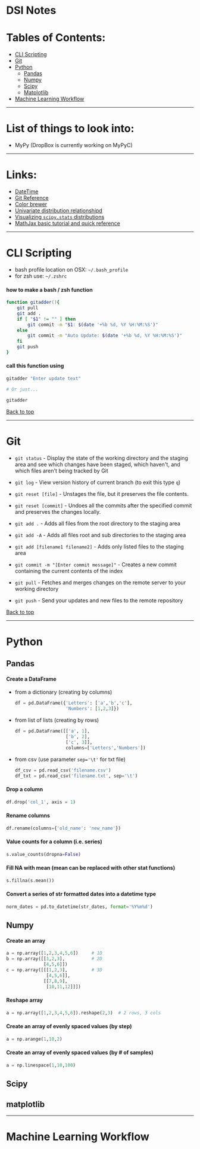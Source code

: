 # <a name="top">DSI Notes</a>

# Tables of Contents:
* [CLI Scripting](#cli)
* [Git](#git)
* [Python](#python)
    * [Pandas](#pandas)
    * [Numpy](#numpy)
    * [Scipy](#scipy)
    * [Matplotlib](#matplot)
* [Machine Learning Workflow](#mlw)

______________________________________________

# List of things to look into:

* MyPy (DropBox is currently working on MyPyC)

______________________________________________

# Links:

* [DateTime](https://www.analyticsvidhya.com/blog/2020/05/datetime-variables-python-pandas/)
* [Git Reference](https://git-scm.com/docs)
* [Color brewer](https://colorbrewer2.org/#type=sequential&scheme=BuGn&n=3)
* [Univariate distribution relationshipd](http://www.math.wm.edu/~leemis/chart/UDR/UDR.html)
* [Visualizing `scipy.stats` distributions](https://stackoverflow.com/questions/37559470/what-do-all-the-distributions-available-in-scipy-stats-look-like)
* [MathJax basic tutorial and quick reference](https://math.meta.stackexchange.com/questions/5020/mathjax-basic-tutorial-and-quick-reference)

______________________________________________

# <a name="cli">CLI Scripting</a>
* bash profile location on OSX: `~/.bash_profile`
* for zsh use: `~/.zshrc`

#### how to make a bash / zsh function

```zsh
function gitadder(){
    git pull
    git add .
    if [ "$1" != "" ] then
        git commit -m "$1: $(date '+%b %d, %Y %H:%M:%S')"
    else
        git commit -m "Auto Update: $(date '+%b %d, %Y %H:%M:%S')"
    fi
    git push
}
```

#### call this function using

```zsh
gitadder "Enter update text"

# Or just...

gitadder
```

[Back to top](#top)
______________________________________________

# <a name="git">Git</a>

* `git status` - Display the state of the working directory and the staging area and see which changes have been staged, which haven't, and which files aren't being tracked by Git

* `git log` - View version history of current branch (to exit this type `q`)

* `git reset [file]` - Unstages the file, but it preserves the file contents.

* `git reset [commit]` - Undoes all the commits after the specified commit and preserves the changes locally.

* `git add .` - Adds all files from the root directory to the staging area

* `git add -A` - Adds all files root and sub directories to the staging area

* `git add [filename1 filename2]` - Adds only listed files to the staging area

* `git commit -m "[Enter commit message]"` - Creates a new commit containing the current contents of the index

* `git pull` - Fetches and merges changes on the remote server to your working directory

* `git push` - Send your updates and new files to the remote repository

[Back to top](#top)

______________________________________________

# <a name="python">Python</a>

## <a name="pandas">Pandas</a>
#### Create a DataFrame
* from a dictionary (creating by columns)

    ```python
    df = pd.DataFrame({'Letters': ['a','b','c'],
                       'Numbers': [1,2,3]})
    ```

* from list of lists (creating by rows)

    ```python
    df = pd.DataFrame([['a', 1],
                       ['b', 2],
                       ['c', 3]],
                       columns=['Letters','Numbers'])
    ```

* from csv (use parameter `sep='\t'` for txt file)

    ```python
    df_csv = pd.read_csv('filename.csv')
    df_txt = pd.read_csv('filename.txt', sep='\t')
    ```

#### Drop a column

```python
df.drop('col_1', axis = 1)
```

#### Rename columns

```python
df.rename(columns={'old_name': 'new_name'})
```

#### Value counts for a column (i.e. series)

```python
s.value_counts(dropna=False)
```

#### Fill NA with mean (mean can be replaced with other stat functions)

```python
s.fillna(s.mean())
```

#### Convert a series of str formatted dates into a datetime type

```python
norm_dates = pd.to_datetime(str_dates, format='%Y%m%d')
```

## <a name="numpy">Numpy</a>

#### Create an array

```python
a = np.array([1,2,3,4,5,6])     # 1D
b = np.array([[1,2,3],          # 2D
              [4,5,6]])
c = np.array([[[1,2,3],         # 3D
               [4,5,6]],
              [[7,8,9],
               [10,11,12]]])
```

#### Reshape array

```python
a = np.array([1,2,3,4,5,6]).reshape(2,3)  # 2 rows, 3 cols
```

#### Create an array of evenly spaced values (by step)

```python
a = np.arange(1,10,2)
```

#### Create an array of evenly spaced values (by # of samples)

```python
a = np.linespace(1,10,100)
```

## <a name="scipy">Scipy</a>


## <a name="matplot">matplotlib</a>

______________________________________________

# <a name="mlw">Machine Learning Workflow</a>